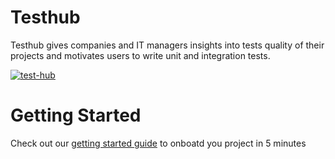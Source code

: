 # Testhub

Testhub gives companies and IT managers insights into tests quality of their projects and motivates users to write unit and integration tests.

[![test-hub](https://api.test-hub.io/api/test-hub/projects/testhub-api/badge.svg?branch=master)](https://test-hub.io/test-hub/projects/testhub-api/runs)&nbsp;

# Getting Started

Check out our [getting started guide](https://testhub-io.github.io/) to onboatd you project in 5 minutes 